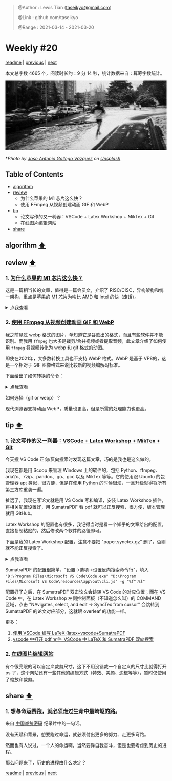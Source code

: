 > @Author  : Lewis Tian (taseikyo@gmail.com)
>
> @Link    : github.com/taseikyo
>
> @Range   : 2021-03-14 - 2021-03-20

# Weekly #20

[readme](../README.md) | [previous](202103W2.md) | [next](202103W4.md)

本文总字数 4665 个，阅读时长约：9 分 14 秒，统计数据来自：算筹字数统计。

![](../images/2021/03/jose-antonio-gallego-vazquez-DOOLARcRI9w-unsplash.jpg)

\**Photo by [Jose Antonio Gallego Vázquez](https://unsplash.com/@joseantoniogall) on [Unsplash](https://unsplash.com/photos/DOOLARcRI9w)*

## Table of Contents

- [algorithm](#algorithm-)
- [review](#review-)
    - 为什么苹果的 M1 芯片这么快？
    - 使用 FFmpeg 从视频创建动画 GIF 和 WebP
- [tip](#tip-)
    - 论文写作的又一利器：VSCode + Latex Workshop + MikTex + Git
    - 在线图片编辑网站
- [share](#share-)

## algorithm [⬆](#weekly-20)

## review [⬆](#weekly-20)

### 1. [为什么苹果的 M1 芯片这么快？](https://debugger.medium.com/why-is-apples-m1-chip-so-fast-3262b158cba2)

这是一篇相当长的文章，值得是一篇会员文，介绍了 RISC/CISC，异构架构和统一架构，重点是苹果的 M1 芯片为啥比 AMD 和 Intel 的快（废话）。

<details>
  <summary>点我查看</summary>

The M1 is not a CPU, it is one whole computer onto a chip. The M1 contains a CPU, graphical processing unit (GPU), memory, input and output controllers, and many more things making up a whole computer. This is what we call a system on a chip (SoC).

Instead of adding ever more general-purpose CPU cores, Apple has followed another strategy: They have started adding ever more specialized chips doing a few specialized tasks. 这相当于把芯片按功能拆分，就如之前把图形计算的功能集成到 GPU 一样。

Rather than just having general-purpose cores and memory, the M1 contains a wide variety of specialized chips:

- CPU
- GPU
- DSP, Digital signal processor, handles more mathematically intensive functions than a CPU. decompressing music files.
- NPU, Neural processing unit, used in high-end smartphones to accelerate machine learning (AI) tasks. voice recognition and camera processing.
- Video encoder/decoder
- Secure Enclave
- Unified memory, allows the CPU, GPU, and other cores to quickly exchange information

由于有专门的视频解码器，显然用 M1 芯片的 Mac 进行图片视频编辑速度很快。

For a long time cheap computer systems have had the CPU and GPU integrated into the same chip (same silicon die). These have been famously slow. In the past saying "integrated graphics" was essentially the same as saying "slow graphics."

廉价的计算机系统将 CPU 和 GPU 集成到同一个芯片(相同的硅芯片)中。在过去说"集成图形"本质上等同于说"慢图形"。

原因有几点：

1、内存的不同区域被保留给 CPU 和 GPU，如果 CPU 想用 GPU 的数据，那么必须从 GPU 的内存拷过来。

2、CPU 和 GPU 使用内存的方式不同，CPU 需要快，GPU 需要多。需求不同，将它们放一起并不是一个好主意，且浪费了 GPU 的性能。

3、GPU 会产生大量热量，将其和 CPU 集成到一起会导致 CPU 受影响，这也是为什么独显有有很多风扇。

苹果的统一架构（Unified Memory Architecture）试图解决这个问题：

1、不区分 CPU 和 GPu 内存使用区域，它们可以使用相同的内存，而不需要拷贝。

2、Apple uses memory which serves both large chunks of data and serves it fast (low latency and high throughput)

3、苹果已经降低了 GPU 的功率利用率，这样一个相对强大的 GPU 可以集成在一起而不会过热 SoC。而且 ARM 芯片产生的热量更少，这使得 GPU 的热量预算高于 AMD 和 Intel CPU 芯片上的 GPU。

要获得这种高带宽内存需要完全集成，这意味客户不能升级内存了。

AMD 也开始在他们的一些芯片上安装更强大的 GPU，并逐渐向某种形式的 SoC 发展，其加速处理单元（APU）基本上是放在同一个硅芯片上的 CPU 核和 GPU 核。

如何让 CPU 更快，理论上有两种方法：

1、以更快的速度按顺序执行更多指令

2、并行执行大量的指令

在 80 年代，很容易实现。只要增加时钟频率，指令就能更快地完成。如今已经无法增加时钟频率了，因此只能往第二点发展。

又有两个方法实现上述第二点：增加更多 CPU；让每个 CPU 并行执行多个指令。

为了制造更强大的核，我们需要它并行执行更多的指令。Out-of-Order execution （OoOE，乱序执行）是一种并行执行更多指令的方法，但是不需要将这种能力暴露为多个线程乱序执行。

基本上有两种形式的并行: 一种是开发人员在编写代码时必须显式处理的，另一种是完全透明的。当然，后者依赖于 CPU 上大量的晶体管，这些晶体管专门用于乱序执行。

正是卓越的 Out-of-Order 执行力，让 M1 上的 Firestorm 核心大放异彩

AMD 和 Intel 使用 x86 ISA，而苹果的硅芯片，如 M1，使用 ARM ISA

快速运行的能力取决于能以多快的速度填满微操作的缓冲区（micro-operations buffer），且如果有一个大的缓冲区，那么 OoOE 硬件将有一个更容易的时间来定位两个或更多的指令，它可以并行运行。快速重新填充指令缓冲区的能力依赖于将机器代码指令快速切分到微操作系统中的能力，这个硬件叫做解码器。

AMD 和 Intel 有 4 个解码器，而 M1 有 8 个；M1 的指令缓冲区比一般的大 3 倍（也就是说堆料呗

那么为啥 AMD 和 Intel 不加解码器呢？

x86 指令的长度可以从 1 到 15 字节不等；ARM 指令都是 4 字节。

每条指令都具有相同的长度，那么将一个字节流分割成并行提供给八个不同解码器的指令就变得非常简单。

在 x86 CPU 上，解码器不知道下一条指令从哪里开始。它必须对每条指令进行实际分析，以确定它的长度。

还有一些其他原因，AMD 堆四个解码器已经是上限了。

这就是为什么 M1的 Firestorm  可以在相同的时钟频率下处理两倍于 AMD 和 Intel cpu 的指令。

AMD 最新的 Zen3 比 Firestorm 要快一些。但是只有在 Zen3 内核的频率是 5GHz 的情况下才会发生这种情况。Firestorm 频率为3.2 GHz。尽管 Zen3 的时钟频率几乎提高了60% ，但它刚刚超过 Firestorm。

那么为什么苹果不提高时钟频率呢？因为更高的时钟频率使芯片运行更热。这是苹果的关键卖点之一。与英特尔和 AMD 的产品不同，他们的电脑几乎不需要冷却。

但是对于 AMD 和 Intel 来说幸运的是，苹果并没有在市场上销售他们的芯片。所以个人用户将不得不忍受他们提供的芯片。

</details>

### 2. [使用 FFmpeg 从视频创建动画 GIF 和 WebP](https://mattj.io/posts/2021-02-27-create-animated-gif-and-webp-from-videos-using-ffmpeg)

我之前见过 webp 格式的图片，单知道它是谷歌出的格式，而且有些软件并不能识别。而我用 `ffmpeg` 也大多是裁剪/合并视频或者提取音频，此文章介绍了如何使用 `ffmpeg` 将视频转化为 webp 和 gif 格式的动图。

即使在2021年，大多数转换工具也不支持 WebP 格式。WebP 是基于 VP8的，这是一个相对于 GIF 图像格式来说比较新的视频编解码标准。

下面给出了如何转换的命令：

<details>
  <summary>点我查看</summary>

1、将整个视频转换为 GIF 格式

格式：

```Bash
ffmpeg -i $INPUT_FILENAME \
-vf "fps=$OUTPUT_FPS,scale=$OUTPUT_WIDTH:-1:flags=lanczos,split[s0][s1];[s0]palettegen[p];[s1][p]paletteuse" \
-loop $NUMBER_OF_LOOPS $OUTPUT_FILENAME

# Change these placeholders:
# * $INPUT_FILENAME - path to the input video.
# * $OUTPUT_FPS - ouput frames per second. Start with `10`.
# * $OUTPUT_WIDTH - output width in pixels. Aspect ratio is maintained.
# * $NUMBER_OF_LOOPS - use `0` to loop forever, or a specific number of loops.
# * $OUTPUT_FILENAME - the name of the output animated GIF.
```

实例：

```Bash
ffmpeg -i "sample_recording.mp4" \
-vf "fps=10,scale=720:-1:flags=lanczos,split[s0][s1];[s0]palettegen[p];[s1][p]paletteuse" \
-loop 0 sample_recording.gif
```

2、将部分视频转换为 GIF 格式

```Bash
ffmpeg -ss $INPUT_START_TIME -t $LENGTH -i $INPUT_FILENAME \
-vf "fps=$OUTPUT_FPS,scale=$OUTPUT_WIDTH:-1:flags=lanczos,split[s0][s1];[s0]palettegen[p];[s1][p]paletteuse" \
-loop $NUMBER_OF_LOOPS $OUTPUT_FILENAME

# Change these placeholders:
# * $INPUT_START_TIME - number of seconds in the input video to start from.
# * $LENGTH - number of seconds to convert from the input video.
# * $INPUT_FILENAME - path to the input video.
# * $OUTPUT_FPS - ouput frames per second. Start with `10`.
# * $OUTPUT_WIDTH - output width in pixels. Aspect ratio is maintained.
# * $NUMBER_OF_LOOPS - use `0` to loop forever, or a specific number of loops.
# * $OUTPUT_FILENAME - the name of the output animated GIF.
```

示例：

```Bash
ffmpeg -ss 32.5 -t 7 -i "sample_recording.mp4" \
-vf "fps=10,scale=720:-1:flags=lanczos,split[s0][s1];[s0]palettegen[p];[s1][p]paletteuse" \
-loop 0 sample_recording.gif
```

3、将整个视频转换为动画 WebP

格式：

```Bash
ffmpeg -i $INPUT_FILENAME \
-vf "fps=$OUTPUT_FPS,scale=$OUTPUT_WIDTH:-1:flags=lanczos" \
-vcodec libwebp -lossless 0 -compression_level 6 \
-q:v $OUTPUT_QUALITY -loop $NUMER_OF_LOOPS \
-preset picture -an -vsync 0 $OUTPUT_FILENAME

# Change these placeholders:
# * $INPUT_FILENAME - path to the input video.
# * $OUTPUT_FPS - ouput frames per second. Start with `10`.
# * $OUTPUT_WIDTH - output width in pixels. Aspect ratio is maintained.
# * $OUTPUT_QUALITY - quality of the WebP output. Start with `50`.
# * $NUMBER_OF_LOOPS - use `0` to loop forever, or a specific number of loops.
# * $OUTPUT_FILENAME - the name of the output animated WebP.
```

示例：

```Bash
ffmpeg -i "sample_recording.mp4" \
-vf "fps=10,scale=720:-1:flags=lanczos" \
-vcodec libwebp -lossless 0 -compression_level 6 \
-q:v 50 -loop 0 \
-preset picture -an -vsync 0 sample_recording.webp
```

4、将视频的一部分转换为动画 WebP

格式：

```Bash
ffmpeg -ss $INPUT_START_TIME -t $LENGTH -i $INPUT_FILENAME \
-vf "fps=$OUTPUT_FPS,scale=$OUTPUT_WIDTH:-1:flags=lanczos" \
-vcodec libwebp -lossless 0 -compression_level 6 \
-q:v $OUTPUT_QUALITY -loop $NUMER_OF_LOOPS \
-preset picture -an -vsync 0 $OUTPUT_FILENAME

# Change these placeholders:
# * $INPUT_START_TIME - number of seconds in the input video to start from.
# * $LENGTH - number of seconds to convert from the input video.
# * $INPUT_FILENAME - path to the input video.
# * $OUTPUT_FPS - ouput frames per second. Start with `10`.
# * $OUTPUT_WIDTH - output width in pixels. Aspect ratio is maintained.
# * $OUTPUT_QUALITY - quality of the WebP output. Start with `50`.
# * $NUMBER_OF_LOOPS - use `0` to loop forever, or a specific number of loops.
# * $OUTPUT_FILENAME - the name of the output animated WebP.
```

示例：

```Bash
ffmpeg -ss 32.5 -t 7 -i "sample_recording.mp4" \
-vf "fps=10,scale=720:-1:flags=lanczos" \
-vcodec libwebp -lossless 0 -compression_level 6 \
-q:v 50 -loop 0 \
-preset picture -an -vsync 0 sample_recording.webp
```

</details>

如何选择（gif or webp）？

现代浏览器支持动画 WebP，质量也更高，但是所需的处理能力也更高。

## tip [⬆](#weekly-20)

### 1. [论文写作的又一利器：VSCode + Latex Workshop + MikTex + Git](https://blog.csdn.net/yinqingwang/article/details/79684419)

今天搜 VS Code 正向/反向搜索时发现这篇文章，巧的是我也是这么做的。

我现在都是用 Scoop 来管理 Windows 上的软件的，包括 Python、ffmpeg、aria2c、7zip、pandoc、go、gcc 以及 MikTex 等等。它的使用跟 Ubuntu 的包管理器 apt 类似，很方便，但是在使用 Python 的时候很烦，一旦升级就得将所有第三方库重装一遍。

扯远了，我现在写论文就是用 VS Code 写和编译，安装 Latex Workshop 插件，将相关配置设置好，用 SumatraPDF 看 pdf 就可以正反搜索，很方便，版本管理就用 GitHub。

Latex Workshop 的配置也有很多，我记得当时是看一个知乎的文章给出的配置，直接复制粘贴的，然后修改两个软件的路径即可。

下面是我的 Latex Workshop 配置，注意不要把 "paper.synctex.gz" 删了，否则就不能正反搜索了。

<details>
  <summary>点我查看</summary>

```JSON
  "latex-workshop.latex.autoClean.run": "onBuilt",
  "latex-workshop.latex.clean.fileTypes": [
    "*.aux",
    "*.bbl",
    "*.blg",
    "*.idx",
    "*.ind",
    "*.lof",
    "*.lot",
    "*.out",
    "*.toc",
    "*.acn",
    "*.acr",
    "*.alg",
    "*.glg",
    "*.glo",
    "*.gls",
    "*.ist",
    "*.fls",
    "*.log",
    "*.fdb_latexmk",
    // "*.gz",
    "*.nav",
    "*.snm",
    "*.cut"
  ],
  "latex-workshop.view.pdf.viewer": "external",
  "latex-workshop.view.pdf.external.viewer.command": "D:/Programs/SumatraPDF/SumatraPDF.exe",
  "latex-workshop.view.pdf.external.synctex.command": "D:/Programs/SumatraPDF/SumatraPDF.exe",
  "latex-workshop.view.pdf.external.synctex.args": [
    "-forward-search",
    "%TEX%",
    "%LINE%",
    "-reuse-instance",
    "-inverse-search",
    "\"D:/Programs/Microsoft VS Code/Code.exe\" \"D:/Programs/Microsoft VS Code/resources/app/out/cli.js\" -r -g \"%f:%l\"",
    "%PDF%",
  ],
  "latex-workshop.latex.recipes": [
    {
      "name": "pdflatex -> bibtex -> pdflatex*2",
      "tools": [
        "pdflatex",
        "bibtex",
        "pdflatex",
        "pdflatex"
      ]
    },
    {
      "name": "xelatex",
      "tools": [
        "xelatex",
        "xelatex"
      ]
    },
    {
      "name": "xe->bib->xe*2",
      "tools": [
        "xelatex",
        "bibtex",
        "xelatex",
        "xelatex"
      ]
    },
    {
      "name": "xelatexb",
      "tools": [
        "xelatex",
        "bibtex",
        "xelatex",
        "xelatex"
      ]
    },
    {
      "name": "latexmk",
      "tools": [
        "latexmk"
      ]
    },
    
  ],
  "latex-workshop.latex.tools": [
    {
      "name": "xelatex",
      "command": "xelatex",
      "args": [
        "-synctex=1",
        "-interaction=nonstopmode",
        "-file-line-error",
        "%DOC%"
      ]
    },
    {
      "name": "latexmk",
      "command": "latexmk",
      "args": [
        "-synctex=1",
        "-interaction=nonstopmode",
        "-file-line-error",
        "-pdf",
        "%DOC%"
      ]
    },
    {
      "name": "pdflatex",
      "command": "pdflatex",
      "args": [
        "-synctex=1",
        "-interaction=nonstopmode",
        "-file-line-error",
        "%DOC%"
      ]
    },
    {
      "name": "bibtex",
      "command": "bibtex",
      "args": [
        "%DOCFILE%"
      ]
    }
  ],
  "latex-workshop.latex.clean.subfolder.enabled": true,
```

</details>

SumatraPDF 的配置很简单，"设置->选项->设置反向搜索命令行"，填入 `"D:\Program Files\Microsoft VS Code\Code.exe" "D:\Program Files\Microsoft VS Code\resources\app\out\cli.js" -g "%f":%l"`

配置好了之后，在 SumatraPDF 双击论文会跳转 VS Code 的对应位置；而在 VS Code 中，在 Latex Workshop 左侧控制面板（不知道怎么叫）的 COMMAND 区域，点击 "NAvigates, select, and edit -> SyncTex from cursor" 会跳转到 SumatraPDF 的论文对应部分，这就跟 overleaf 的功能一样。

更多：

1. [使用 VSCode 编写 LaTeX (latex+vscode+SumatraPDF](https://www.liangzl.com/get-article-detail-136508.html)
2. [vscode 中打开 pdf 文件_VSCode 中 LaTeX 和 SumatraPDF 双向搜索](https://blog.csdn.net/weixin_36285931/article/details/112930844)

### 2. [在线图片编辑网站](https://www.fotor.com/photo-editor-app/editor/basic)

有个很亮眼的可以自定义裁剪尺寸，这下不用没错裁一个自定义的尺寸比就得打开 ps 了，这个网站还有一些其他的编辑方式（特效、美颜、边框等等），暂时仅使用了缩放和裁剪。

## share [⬆](#weekly-20)

### 1. 想与命运赛跑，就必须走过生命中最崎岖的路。

来自 [中国减贫密码](https://www.bilibili.com/bangumi/play/ss38143) 纪录片中的一句话。

没有天赋和背景，想要跑过命运，就必须付出更多的努力、走更多弯路。

然而也有人说过，一个人的命运啊，当然要靠自我奋斗，但是也要考虑到历史的进程。

那么问题来了，历史的进程由什么决定？

[readme](../README.md) | [previous](202103W2.md) | [next](202103W4.md)
